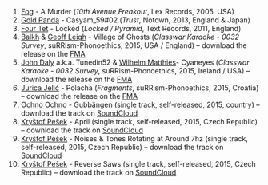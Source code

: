 1. [Fog](http://musicbrainz.org/artist/ce5ddfcd-bd2e-487a-b06a-cae007dc112e) - A Murder (_10th Avenue Freakout_, Lex Records, 2005, USA)
1. [Gold Panda](http://musicbrainz.org/artist/bfbccd40-1a06-4ee7-b24d-b2f8cc714fa9) - Casyam_59#02 (_Trust_, Notown, 2013, England & Japan)
1. [Four Tet](http://musicbrainz.org/artist/3bcff06f-675a-451f-9075-99e8657047e8) - Locked (_Locked / Pyramid_, Text Records, 2011, England)
1. [Balkh](http://musicbrainz.org/artist/ef151cc3-272d-4224-906a-b5f0419c4ad4) & [Geoff Leigh](http://musicbrainz.org/artist/2a850ab7-fdba-4b2c-b69d-b89d3f09f65a) - Village of Ghosts (_Classwar Karaoke - 0032 Survey_, suRRism-Phonoethics, 2015, USA / England) – download the release on the [FMA](http://freemusicarchive.org/music/Classwar_Karaoke/Classwar_Karaoke_-_0032_Survey/)
1. [John Daly](http://musicbrainz.org/artist/0645e936-b339-495a-8077-089c7ec5d57c) a.k.a. Tunedin52 & [Wilhelm Matthies](http://musicbrainz.org/artist/57bedc04-18c7-41fe-a854-8c9e2f4e8999)- Cyaneyes (_Classwar Karaoke - 0032 Survey_, suRRism-Phonoethics, 2015, Ireland / USA) – download the release on the [FMA](http://freemusicarchive.org/music/Classwar_Karaoke/Classwar_Karaoke_-_0032_Survey/)
1. [Jurica Jelić](http://musicbrainz.org/artist/11784397-2d60-4781-aa6d-92a445d8ca3b) - Polacha (_Fragments_, suRRism-Phonoethics, 2015, Croatia) – download the release on the [FMA](http://freemusicarchive.org/music/Jurica_Jelic/Fragments_1861/)
1. [Ochno Ochno](http://musicbrainz.org/artist/e4dc19d7-03a1-4f0d-8d49-9fb541c72fdd) - Gubbängen (single track, self-released, 2015, country) – download the track on [SoundCloud](https://soundcloud.com/ochnochno/gubbangen)
1. [Kryštof Pešek](http://musicbrainz.org/artist/01257ed4-f188-4fa8-9030-9025b02f29a5) - April (single track, self-released, 2015, Czech Republic) – download the track on [SoundCloud](https://soundcloud.com/k_o_f/april)
1. [Kryštof Pešek](http://musicbrainz.org/artist/01257ed4-f188-4fa8-9030-9025b02f29a5) - Noises & Tones Rotating at Around 7hz (single track, self-released, 2015, Czech Republic) – download the track on [SoundCloud](https://soundcloud.com/k_o_f/noises-tones-rotating-at-around-7hz)
1. [Kryštof Pešek](http://musicbrainz.org/artist/01257ed4-f188-4fa8-9030-9025b02f29a5) - Reverse Saws (single track, self-released, 2015, Czech Republic) – download the track on [SoundCloud](https://soundcloud.com/k_o_f/reverse-saws)